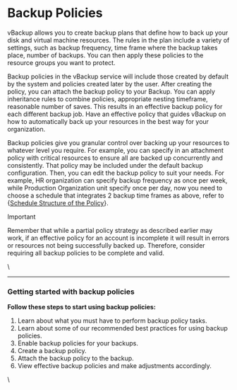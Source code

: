# Backup Policies

vBackup allows you to create backup plans that define how to back up your disk and virtual machine resources. The rules in the plan include a variety of settings, such as backup frequency, time frame where the backup takes place, number of backups. You can then apply these policies to the resource groups you want to protect.

Backup policies in the vBackup service will include those created by default by the system and policies created later by the user. After creating the policy, you can attach the backup policy to your Backup. You can apply inheritance rules to combine policies, appropriate nesting timeframe, reasonable number of saves. This results in an effective backup policy for each different backup job. Have an effective policy that guides vBackup on how to automatically back up your resources in the best way for your organization.

Backup policies give you granular control over backing up your resources to whatever level you require. For example, you can specify in an attachment policy with critical resources to ensure all are backed up concurrently and consistently. That policy may be included under the default backup configuration. Then, you can edit the backup policy to suit your needs. For example, HR organization can specify backup frequency as once per week, while Production Organization unit specify once per day, now you need to choose a schedule that integrates 2 backup time frames as above, refer to {[Schedule Structure of the Policy](schedule-structure-of-the-policy.md)}.

Important

Remember that while a partial policy strategy as described earlier may work, if an effective policy for an account is incomplete it will result in errors or resources not being successfully backed up. Therefore, consider requiring all backup policies to be complete and valid.

\


***

### Getting started with backup policies <a href="#backuppolicies-gettingstartedwithbackuppolicies" id="backuppolicies-gettingstartedwithbackuppolicies"></a>

**Follow these steps to start using backup policies:**

1. Learn about what you must have to perform backup policy tasks.
2. Learn about some of our recommended best practices for using backup policies.
3. Enable backup policies for your backups.
4. Create a backup policy.
5. Attach the backup policy to the backup.
6. View effective backup policies and make adjustments accordingly.

\
